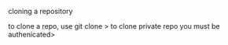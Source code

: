 cloning a repository 


to clone a repo, use git clone > to clone private repo you must be authenicated>
